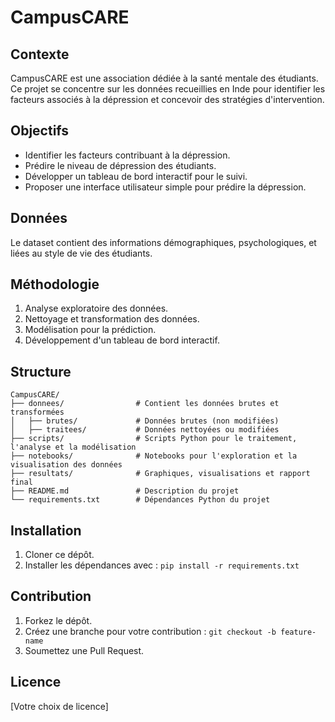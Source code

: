 # CampusCARE

## Contexte
CampusCARE est une association dédiée à la santé mentale des étudiants. Ce projet se concentre sur les données recueillies en Inde pour identifier les facteurs associés à la dépression et concevoir des stratégies d'intervention.

## Objectifs
- Identifier les facteurs contribuant à la dépression.
- Prédire le niveau de dépression des étudiants.
- Développer un tableau de bord interactif pour le suivi.
- Proposer une interface utilisateur simple pour prédire la dépression.

## Données
Le dataset contient des informations démographiques, psychologiques, et liées au style de vie des étudiants.

## Méthodologie
1. Analyse exploratoire des données.
2. Nettoyage et transformation des données.
3. Modélisation pour la prédiction.
4. Développement d'un tableau de bord interactif.

## Structure
```
CampusCARE/
├── donnees/                # Contient les données brutes et transformées
│   ├── brutes/             # Données brutes (non modifiées)
│   ├── traitees/           # Données nettoyées ou modifiées
├── scripts/                # Scripts Python pour le traitement, l'analyse et la modélisation
├── notebooks/              # Notebooks pour l'exploration et la visualisation des données
├── resultats/              # Graphiques, visualisations et rapport final
├── README.md               # Description du projet
└── requirements.txt        # Dépendances Python du projet
```

## Installation
1. Cloner ce dépôt.
2. Installer les dépendances avec : `pip install -r requirements.txt`

## Contribution
1. Forkez le dépôt.
2. Créez une branche pour votre contribution : `git checkout -b feature-name`
3. Soumettez une Pull Request.

## Licence
[Votre choix de licence]
